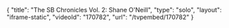 {
    "title": "The SB Chronicles Vol. 2: Shane O'Neill",
    "type": "solo",
    "layout": "iframe-static",
    "videoId": "170782",
    "url": "\/tvpembed\/170782"
}